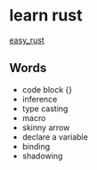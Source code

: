 # learn rust

[easy_rust](https://github.com/Dhghomon/easy_rust)

## Words

- code block {}
- inference
- type casting
- macro
- skinny arrow
- declare a variable
- binding
- shadowing
